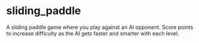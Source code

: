 # sliding_paddle
A sliding paddle game where you play against an AI opponent. Score points to increase difficulty as the AI gets faster and smarter with each level.
